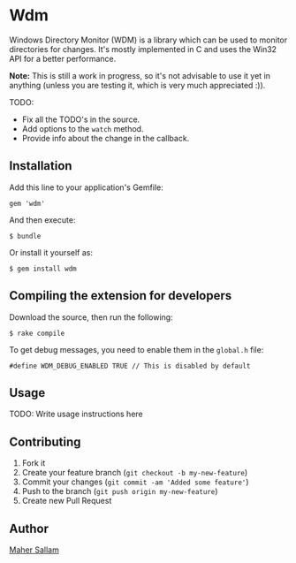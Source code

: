 # Wdm

Windows Directory Monitor (WDM) is a library which can be used to monitor directories for changes. 
It's mostly implemented in C and uses the Win32 API for a better performance.

**Note:** This is still a work in progress, so it's not advisable to use 
it yet in anything (unless you are testing it, which is very much appreciated :)).

TODO:

- Fix all the TODO's in the source.
- Add options to the `watch` method.
- Provide info about the change in the callback.

## Installation

Add this line to your application's Gemfile:

    gem 'wdm'

And then execute:

    $ bundle

Or install it yourself as:

    $ gem install wdm

## Compiling the extension for developers

Download the source, then run the following:

	$ rake compile

To get debug messages, you need to enable them in the `global.h` file:

	#define WDM_DEBUG_ENABLED TRUE // This is disabled by default

## Usage

TODO: Write usage instructions here

## Contributing

1. Fork it
2. Create your feature branch (`git checkout -b my-new-feature`)
3. Commit your changes (`git commit -am 'Added some feature'`)
4. Push to the branch (`git push origin my-new-feature`)
5. Create new Pull Request

## Author

[Maher Sallam](https://github.com/Maher4Ever)